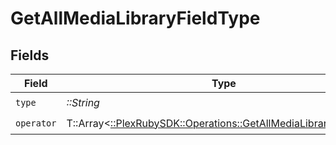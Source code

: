 # GetAllMediaLibraryFieldType


## Fields

| Field                                                                                                                    | Type                                                                                                                     | Required                                                                                                                 | Description                                                                                                              | Example                                                                                                                  |
| ------------------------------------------------------------------------------------------------------------------------ | ------------------------------------------------------------------------------------------------------------------------ | ------------------------------------------------------------------------------------------------------------------------ | ------------------------------------------------------------------------------------------------------------------------ | ------------------------------------------------------------------------------------------------------------------------ |
| `type`                                                                                                                   | *::String*                                                                                                               | :heavy_check_mark:                                                                                                       | N/A                                                                                                                      | tag                                                                                                                      |
| `operator`                                                                                                               | T::Array<[::PlexRubySDK::Operations::GetAllMediaLibraryOperator](../../models/operations/getallmedialibraryoperator.md)> | :heavy_check_mark:                                                                                                       | N/A                                                                                                                      |                                                                                                                          |
